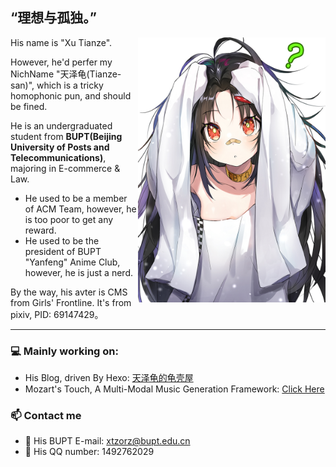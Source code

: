 ## “理想与孤独。”

<img align="right" width="300" src="CMS.jpg">

His name is "Xu Tianze".

However, he'd perfer my NichName "天泽龟(Tianze-san)", which is a tricky homophonic pun, and should be fined.

He is an undergraduated student from **BUPT(Beijing University of Posts and Telecommunications)**, majoring in E-commerce & Law. 

- He used to be a member of ACM Team, however, he is too poor to get any reward.
- He used to be the president of BUPT "Yanfeng" Anime Club, however, he is just a nerd.

By the way, his avter is CMS from Girls' Frontline. It's from pixiv, PID: 69147429。

---

### 💻 Mainly working on:

- His Blog, driven By Hexo: [天泽龟的龟壳屋](https://turleing.github.io/)
- Mozart's Touch, A Multi-Modal Music Generation Framework: [Click Here](https://github.com/WangTooNaive/MozartsTouch)

### 📫 Contact me

- 📧 His BUPT E-mail: xtzorz@bupt.edu.cn
- 🐧 His QQ number: 1492762029
